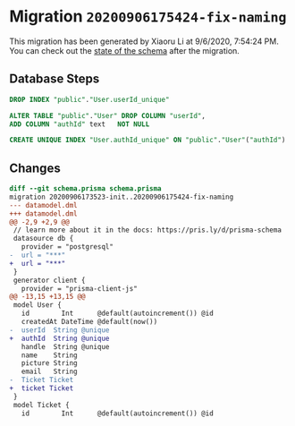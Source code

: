 # Migration `20200906175424-fix-naming`

This migration has been generated by Xiaoru Li at 9/6/2020, 7:54:24 PM.
You can check out the [state of the schema](./schema.prisma) after the migration.

## Database Steps

```sql
DROP INDEX "public"."User.userId_unique"

ALTER TABLE "public"."User" DROP COLUMN "userId",
ADD COLUMN "authId" text   NOT NULL 

CREATE UNIQUE INDEX "User.authId_unique" ON "public"."User"("authId")
```

## Changes

```diff
diff --git schema.prisma schema.prisma
migration 20200906173523-init..20200906175424-fix-naming
--- datamodel.dml
+++ datamodel.dml
@@ -2,9 +2,9 @@
 // learn more about it in the docs: https://pris.ly/d/prisma-schema
 datasource db {
   provider = "postgresql"
-  url = "***"
+  url = "***"
 }
 generator client {
   provider = "prisma-client-js"
@@ -13,15 +13,15 @@
 model User {
   id        Int      @default(autoincrement()) @id
   createdAt DateTime @default(now())
-  userId  String @unique
+  authId  String @unique
   handle  String @unique
   name    String
   picture String
   email   String
-  Ticket Ticket
+  ticket Ticket
 }
 model Ticket {
   id        Int      @default(autoincrement()) @id
```


